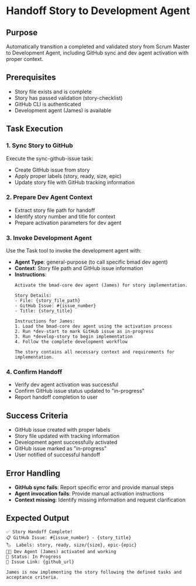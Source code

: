 # Handoff Story to Development Agent

## Purpose

Automatically transition a completed and validated story from Scrum Master to Development Agent, including GitHub sync and dev agent activation with proper context.

## Prerequisites

- Story file exists and is complete
- Story has passed validation (story-checklist)
- GitHub CLI is authenticated
- Development agent (James) is available

## Task Execution

### 1. Sync Story to GitHub

Execute the sync-github-issue task:
- Create GitHub issue from story
- Apply proper labels (story, ready, size, epic)
- Update story file with GitHub tracking information

### 2. Prepare Dev Agent Context

- Extract story file path for handoff
- Identify story number and title for context
- Prepare activation parameters for dev agent

### 3. Invoke Development Agent

Use the Task tool to invoke the development agent with:
- **Agent Type**: general-purpose (to call specific bmad dev agent)
- **Context**: Story file path and GitHub issue information
- **Instructions**:
  ```
  Activate the bmad-core dev agent (James) for story implementation.

  Story Details:
  - File: {story_file_path}
  - GitHub Issue: #{issue_number}
  - Title: {story_title}

  Instructions for James:
  1. Load the bmad-core dev agent using the activation process
  2. Run *dev-start to mark GitHub issue as in-progress
  3. Run *develop-story to begin implementation
  4. Follow the complete development workflow

  The story contains all necessary context and requirements for implementation.
  ```

### 4. Confirm Handoff

- Verify dev agent activation was successful
- Confirm GitHub issue status updated to "in-progress"
- Report handoff completion to user

## Success Criteria

- GitHub issue created with proper labels
- Story file updated with tracking information
- Development agent successfully activated
- GitHub issue marked as "in-progress"
- User notified of successful handoff

## Error Handling

- **GitHub sync fails**: Report specific error and provide manual steps
- **Agent invocation fails**: Provide manual activation instructions
- **Context missing**: Identify missing information and request clarification

## Expected Output

```
✅ Story Handoff Complete!
📋 GitHub Issue: #{issue_number} - {story_title}
🏷️  Labels: story, ready, size/{size}, epic-{epic}
👨‍💻 Dev Agent (James) activated and working
🔄 Status: In Progress
🔗 Issue Link: {github_url}

James is now implementing the story following the defined tasks and acceptance criteria.
```